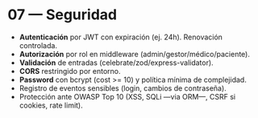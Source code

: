 # 07 — Seguridad

- **Autenticación** por JWT con expiración (ej. 24h). Renovación controlada.
- **Autorización** por rol en middleware (admin/gestor/médico/paciente).
- **Validación** de entradas (celebrate/zod/express-validator).
- **CORS** restringido por entorno.
- **Password** con bcrypt (cost >= 10) y política mínima de complejidad.
- Registro de eventos sensibles (login, cambios de contraseña).
- Protección ante OWASP Top 10 (XSS, SQLi —via ORM—, CSRF si cookies, rate limit).
